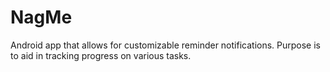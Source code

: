 # NagMe
Android app that allows for customizable reminder notifications. Purpose is to aid in tracking progress on various tasks.
